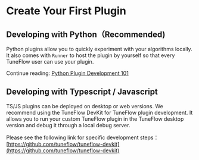 # Create Your First Plugin

## Developing with Python（**Recommended**)

Python plugins allow you to quickly experiment with your algorithms locally. It also comes with `Runner` to host the plugin by yourself so that every TuneFlow user can use your plugin.

Continue reading: [Python Plugin Development 101](./getting-started-python.md)

## Developing with Typescript / Javascript

TS/JS plugins can be deployed on desktop or web versions. We recommend using the TuneFlow DevKit for TuneFlow plugin development. It allows you to run your custom TuneFlow plugin in the TuneFlow desktop version and debug it through a local debug server.

Please see the following link for specific development steps：[https://github.com/tuneflow/tuneflow-devkit](https://github.com/tuneflow/tuneflow-devkit)
